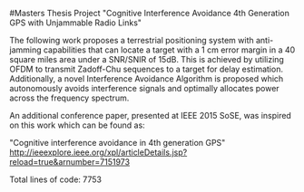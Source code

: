 #Masters Thesis Project
"Cognitive Interference Avoidance 4th Generation GPS with Unjammable
 Radio Links"

The following work proposes a terrestrial positioning system with
anti-jamming capabilities that can locate a target with a 1 cm error
margin in a 40 square miles area under a SNR/SNIR of 15dB. This is
achieved by utilizing OFDM to transmit Zadoff-Chu sequences to a target
for delay estimation. Additionally, a novel Interference Avoidance
Algorithm is proposed which autonomously avoids interference signals
and optimally allocates power across the frequency spectrum.

An additional conference paper, presented at IEEE 2015 SoSE, was
inspired on this work which can be found as:

"Cognitive interference avoidance in 4th generation GPS"
http://ieeexplore.ieee.org/xpl/articleDetails.jsp?reload=true&arnumber=7151973

Total lines of code: 7753

